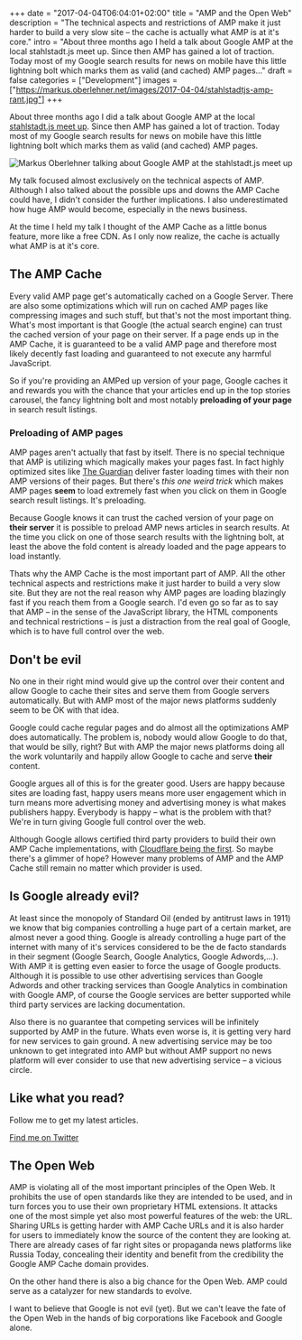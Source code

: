 +++
date = "2017-04-04T06:04:01+02:00"
title = "AMP and the Open Web"
description = "The technical aspects and restrictions of AMP make it just harder to build a very slow site – the cache is actually what AMP is at it's core."
intro = "About three months ago I held a talk about Google AMP at the local stahlstadt.js meet up. Since then AMP has gained a lot of traction. Today most of my Google search results for news on mobile have this little lightning bolt which marks them as valid (and cached) AMP pages..."
draft = false
categories = ["Development"]
images = ["https://markus.oberlehner.net/images/2017-04-04/stahlstadtjs-amp-rant.jpg"]
+++

About three months ago I did a talk about Google AMP at the local [stahlstadt.js meet up](https://www.meetup.com/de-DE/stahlstadt-js/). Since then AMP has gained a lot of traction. Today most of my Google search results for news on mobile have this little lightning bolt which marks them as valid (and cached) AMP pages.

![Markus Oberlehner talking about Google AMP at the stahlstadt.js meet up](/images/2017-04-04/stahlstadtjs-amp-rant.jpg)

My talk focused almost exclusively on the technical aspects of AMP. Although I also talked about the possible ups and downs the AMP Cache could have, I didn't consider the further implications. I also underestimated how huge AMP would become, especially in the news business.

At the time I held my talk I thought of the AMP Cache as a little bonus feature, more like a free CDN. As I only now realize, the cache is actually what AMP is at it's core.

## The AMP Cache

Every valid AMP page get's automatically cached on a Google Server. There are also some optimizations which will run on cached AMP pages like compressing images and such stuff, but that's not the most important thing. What's most important is that Google (the actual search engine) can trust the cached version of your page on their server. If a page ends up in the AMP Cache, it is guaranteed to be a valid AMP page and therefore most likely decently fast loading and guaranteed to not execute any harmful JavaScript.

So if you're providing an AMPed up version of your page, Google caches it and rewards you with the chance that your articles end up in the top stories carousel, the fancy lightning bolt and most notably **preloading of your page** in search result listings.

### Preloading of AMP pages

AMP pages aren't actually that fast by itself. There is no special technique that AMP is utilizing which magically makes your pages fast. In fact highly optimized sites like [The Guardian](https://www.theguardian.com) deliver faster loading times with their non AMP versions of their pages. But there's *this one weird trick* which makes AMP pages **seem** to load extremely fast when you click on them in Google search result listings. It's preloading.

Because Google knows it can trust the cached version of your page on **their server** it is possible to preload AMP news articles in search results. At the time you click on one of those search results with the lightning bolt, at least the above the fold content is already loaded and the page appears to load instantly.

Thats why the AMP Cache is the most important part of AMP. All the other technical aspects and restrictions make it just harder to build a very slow site. But they are not the real reason why AMP pages are loading blazingly fast if you reach them from a Google search. I'd even go so far as to say that AMP – in the sense of the JavaScript library, the HTML components and technical restrictions – is just a distraction from the real goal of Google, which is to have full control over the web.

## Don't be evil

No one in their right mind would give up the control over their content and allow Google to cache their sites and serve them from Google servers automatically. But with AMP most of the major news platforms suddenly seem to be OK with that idea.

Google could cache regular pages and do almost all the optimizations AMP does automatically. The problem is, nobody would allow Google to do that, that would be silly, right? But with AMP the major news platforms doing all the work voluntarily and happily allow Google to cache and serve **their** content.

Google argues all of this is for the greater good. Users are happy because sites are loading fast, happy users means more user engagement which in turn means more advertising money and advertising money is what makes publishers happy. Everybody is happy – what is the problem with that? We're in turn giving Google full control over the web.

Although Google allows certified third party providers to build their own AMP Cache implementations, with [Cloudflare being the first](https://blog.cloudflare.com/accelerated-mobile/). So maybe there's a glimmer of hope? However many problems of AMP and the AMP Cache still remain no matter which provider is used.

## Is Google already evil?

At least since the monopoly of Standard Oil (ended by antitrust laws in 1911) we know that big companies controlling a huge part of a certain market, are almost never a good thing. Google is already controlling a huge part of the internet with many of it's services considered to be the de facto standards in their segment (Google Search, Google Analytics, Google Adwords,...). With AMP it is getting even easier to force the usage of Google products. Although it is possible to use other advertising services than Google Adwords and other tracking services than Google Analytics in combination with Google AMP, of course the Google services are better supported while third party services are lacking documentation.

Also there is no guarantee that competing services will be infinitely supported by AMP in the future. Whats even worse is, it is getting very hard for new services to gain ground. A new advertising service may be too unknown to get integrated into AMP but without AMP support no news platform will ever consider to use that new advertising service – a vicious circle.

<div class="c-content__broad">
  <div class="c-twitter-teaser">
    <div class="c-twitter-teaser__content">
      <h2 class="c-twitter-teaser__headline">Like what you read?</h2>
      <p class="c-twitter-teaser__body">
        Follow me to get my latest articles.
      </p>
      <a class="c-button c-button--outline c-twitter-teaser__button" rel="nofollow" href="https://twitter.com/maoberlehner" data-event-category="link" data-event-action="click: contact" data-event-label="Twitter (article content)">
        Find me on Twitter
      </a>
    </div>
  </div>
</div>

## The Open Web

AMP is violating all of the most important principles of the Open Web. It prohibits the use of open standards like they are intended to be used, and in turn forces you to use their own proprietary HTML extensions. It attacks one of the most simple yet also most powerful features of the web: the URL. Sharing URLs is getting harder with AMP Cache URLs and it is also harder for users to immediately know the source of the content they are looking at. There are already cases of far right sites or propaganda news platforms like Russia Today, concealing their identity and benefit from the credibility the Google AMP Cache domain provides.

On the other hand there is also a big chance for the Open Web. AMP could serve as a catalyzer for new standards to evolve.

I want to believe that Google is not evil (yet). But we can't leave the fate of the Open Web in the hands of big corporations like Facebook and Google alone.
